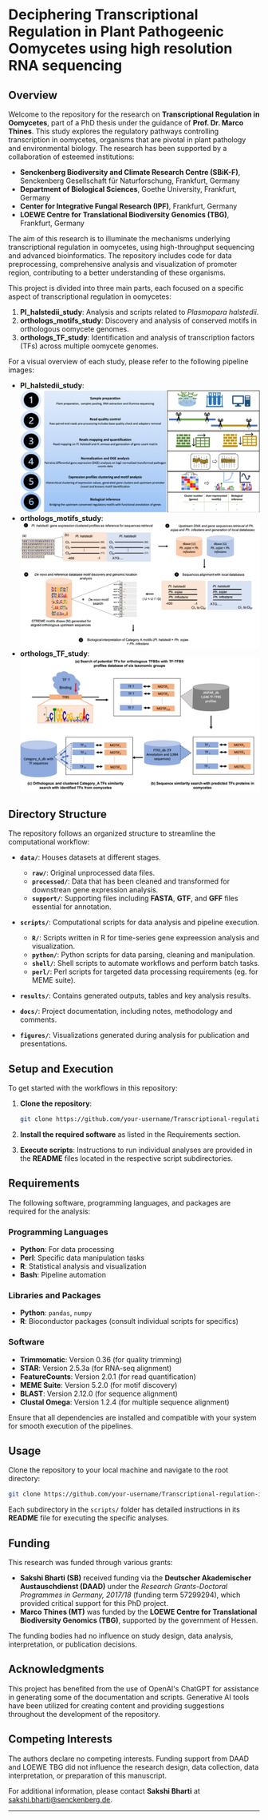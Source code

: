 # **Deciphering Transcriptional Regulation in Plant Pathogeenic Oomycetes using high resolution RNA sequencing**

## **Overview**
Welcome to the repository for the research on **Transcriptional Regulation in Oomycetes**, part of a PhD thesis under the guidance of **Prof. Dr. Marco Thines**. This study explores the regulatory pathways controlling transcription in oomycetes, organisms that are pivotal in plant pathology and environmental biology. The research has been supported by a collaboration of esteemed institutions:

- **Senckenberg Biodiversity and Climate Research Centre (SBiK-F)**, Senckenberg Gesellschaft für Naturforschung, Frankfurt, Germany
- **Department of Biological Sciences**, Goethe University, Frankfurt, Germany
- **Center for Integrative Fungal Research (IPF)**, Frankfurt, Germany
- **LOEWE Centre for Translational Biodiversity Genomics (TBG)**, Frankfurt, Germany

The aim of this research is to illuminate the mechanisms underlying transcriptional regulation in oomycetes, using high-throughput sequencing and advanced bioinformatics. The repository includes code for data preprocessing, comprehensive analysis and visualization of promoter region, contributing to a better understanding of these organisms.

This project is divided into three main parts, each focused on a specific aspect of transcriptional regulation in oomycetes:

1. **Pl_halstedii_study**: Analysis and scripts related to _Plasmopara halstedii_.
2. **orthologs_motifs_study**: Discovery and analysis of conserved motifs in orthologous oomycete genomes.
3. **orthologs_TF_study**: Identification and analysis of transcription factors (TFs) across multiple oomycete genomes.

For a visual overview of each study, please refer to the following pipeline images:

- **Pl_halstedii_study**: ![Pipeline for Pl_halstedii_study](figures/pipeline_1.png)
- **orthologs_motifs_study**: ![Pipeline for orthologs_motifs_study](figures/pipeline_2.png)
- **orthologs_TF_study**: ![Pipeline for orthologs_TF_study](figures/pipeline_3.png)

## **Directory Structure**
The repository follows an organized structure to streamline the computational workflow:

- **`data/`**: Houses datasets at different stages.
  - **`raw/`**: Original unprocessed data files.
  - **`processed/`**: Data that has been cleaned and transformed for downstrean gene expression analysis.
  - **`support/`**: Supporting files including **FASTA**, **GTF**, and **GFF** files essential for annotation.

- **`scripts/`**: Computational scripts for data analysis and pipeline execution.
  - **`R/`**: Scripts written in R for time-series gene expreession analysis and visualization.
  - **`python/`**: Python scripts for data parsing, cleaning and manipulation.
  - **`shell/`**: Shell scripts to automate workflows and perform batch tasks.
  - **`perl/`**: Perl scripts for targeted data processing requirements (eg. for MEME suite).

- **`results/`**: Contains generated outputs, tables and key analysis results.
- **`docs/`**: Project documentation, including notes, methodology and comments.
- **`figures/`**: Visualizations generated during analysis for publication and presentations.

## **Setup and Execution**
To get started with the workflows in this repository:

1. **Clone the repository**:
   ```bash
   git clone https://github.com/your-username/Transcriptional-regulation-in-oomycetes.git
   ```

2. **Install the required software** as listed in the Requirements section.

3. **Execute scripts**: Instructions to run individual analyses are provided in the **README** files located in the respective script subdirectories.

## **Requirements**
The following software, programming languages, and packages are required for the analysis:

### **Programming Languages**
- **Python**: For data processing
- **Perl**: Specific data manipulation tasks
- **R**: Statistical analysis and visualization
- **Bash**: Pipeline automation

### **Libraries and Packages**
- **Python**: `pandas`, `numpy`
- **R**: Bioconductor packages (consult individual scripts for specifics)

### **Software**
- **Trimmomatic**: Version 0.36 (for quality trimming)
- **STAR**: Version 2.5.3a (for RNA-seq alignment)
- **FeatureCounts**: Version 2.0.1 (for read quantification)
- **MEME Suite**: Version 5.2.0 (for motif discovery)
- **BLAST**: Version 2.12.0 (for sequence alignment)
- **Clustal Omega**: Version 1.2.4 (for multiple sequence alignment)

Ensure that all dependencies are installed and compatible with your system for smooth execution of the pipelines.

## **Usage**
Clone the repository to your local machine and navigate to the root directory:

```bash
git clone https://github.com/your-username/Transcriptional-regulation-in-oomycetes.git
```

Each subdirectory in the `scripts/` folder has detailed instructions in its **README** file for executing the specific analyses.

## **Funding**
This research was funded through various grants:

- **Sakshi Bharti (SB)** received funding via the **Deutscher Akademischer Austauschdienst (DAAD)** under the *Research Grants-Doctoral Programmes in Germany, 2017/18* (funding term 57299294), which provided critical support for this PhD project.
- **Marco Thines (MT)** was funded by the **LOEWE Centre for Translational Biodiversity Genomics (TBG)**, supported by the government of Hessen.

The funding bodies had no influence on study design, data analysis, interpretation, or publication decisions.

## **Acknowledgments**

This project has benefited from the use of OpenAI's ChatGPT for assistance in generating some of the documentation and scripts. Generative AI tools have been utilized for creating content and providing suggestions throughout the development of the repository.

## **Competing Interests**
The authors declare no competing interests. Funding support from DAAD and LOEWE TBG did not influence the research design, data collection, data interpretation, or preparation of this manuscript.

For additional information, please contact **Sakshi Bharti** at [sakshi.bharti@senckenberg.de](mailto:sakshi.bharti@senckenberg.de).

---



